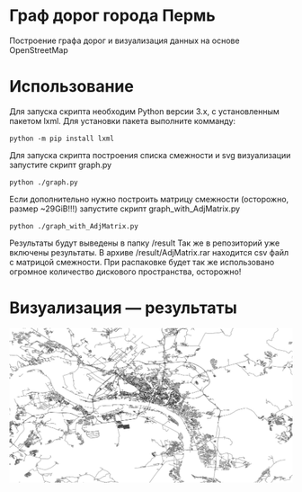 # Граф дорог города Пермь
Построение графа дорог и визуализация данных на основе OpenStreetMap
# Использование
Для запуска скрипта необходим Python версии 3.x, с установленным пакетом lxml.
Для установки пакета выполните комманду:
```
python -m pip install lxml
```
Для запуска скрипта построения списка смежности и svg визуализации запустите скрипт graph.py
```
python ./graph.py
```
Если дополнительно нужно построить матрицу смежности (осторожно, размер ~29GiB!!!) запустите скрипт graph_with_AdjMatrix.py
```
python ./graph_with_AdjMatrix.py
```
Результаты будут выведены в папку /result
Так же в репозиторий уже включены результаты. В архиве /result/AdjMatrix.rar находится csv файл с матрицой смежности.
При распаковке будет так же использовано огромное количество дискового пространства, осторожно!
# Визуализация — результаты
![graph](jpg/map.jpg)
